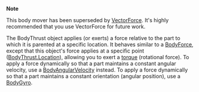 **Note**  

This body mover has been superseded by [VectorForce](VectorForce). It's highly recommended that you use VectorForce for future work.

The BodyThrust object applies (or exerts) a force relative to the part to which it is parented at a specific location. It behaves similar to a [BodyForce](https://developer.roblox.com/en-us/api-reference/class/BodyForce), except that this object's force applies at a specific point ([BodyThrust.Location](https://developer.roblox.com/en-us/api-reference/property/BodyThrust/Location)), allowing you to exert a [torque](https://en.wikipedia.org/wiki/Torque) (rotational force). To apply a force dynamically so that a part maintains a constant angular velocity, use a [BodyAngularVelocity](https://developer.roblox.com/en-us/api-reference/class/BodyAngularVelocity) instead. To apply a force dynamically so that a part maintains a constant orientation (angular position), use a [BodyGyro](https://developer.roblox.com/en-us/api-reference/class/BodyGyro).